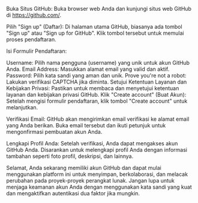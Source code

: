 Buka Situs GitHub:
Buka browser web Anda dan kunjungi situs web GitHub di https://github.com/.

Pilih "Sign up" (Daftar):
Di halaman utama GitHub, biasanya ada tombol "Sign up" atau "Sign up for GitHub". Klik tombol tersebut untuk memulai proses pendaftaran.

Isi Formulir Pendaftaran:

Username: Pilih nama pengguna (username) yang unik untuk akun GitHub Anda.
Email Address: Masukkan alamat email yang valid dan aktif.
Password: Pilih kata sandi yang aman dan unik.
Prove you're not a robot: Lakukan verifikasi CAPTCHA jika diminta.
Setujui Ketentuan Layanan dan Kebijakan Privasi: Pastikan untuk membaca dan menyetujui ketentuan layanan dan kebijakan privasi GitHub.
Klik "Create account" (Buat Akun):
Setelah mengisi formulir pendaftaran, klik tombol "Create account" untuk melanjutkan.

Verifikasi Email:
GitHub akan mengirimkan email verifikasi ke alamat email yang Anda berikan. Buka email tersebut dan ikuti petunjuk untuk mengonfirmasi pembuatan akun Anda.

Lengkapi Profil Anda:
Setelah verifikasi, Anda dapat mengakses akun GitHub Anda. Disarankan untuk melengkapi profil Anda dengan informasi tambahan seperti foto profil, deskripsi, dan lainnya.

Selamat, Anda sekarang memiliki akun GitHub dan dapat mulai menggunakan platform ini untuk menyimpan, berkolaborasi, dan melacak perubahan pada proyek-proyek perangkat lunak. Jangan lupa untuk menjaga keamanan akun Anda dengan menggunakan kata sandi yang kuat dan mengaktifkan autentikasi dua faktor jika mungkin.





